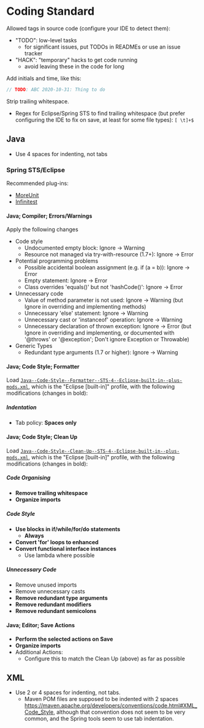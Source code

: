 Coding Standard
===============

Allowed tags in source code (configure your IDE to detect them):

- "TODO": low-level tasks
  - for significant issues, put TODOs in READMEs or use an issue tracker
- "HACK": "temporary" hacks to get code running
  - avoid leaving these in the code for long

Add initials and time, like this:

```java
// TODO: ABC 2020-10-31: Thing to do
```

Strip trailing whitespace.

- Regex for Eclipse/Spring STS to find trailing whitespace
 (but prefer configuring the IDE to fix on save, at least for some file types):
  `[ \t]+$`


Java
----

- Use 4 spaces for indenting, not tabs


### Spring STS/Eclipse ###

Recommended plug-ins:

- [MoreUnit](https://moreunit.github.io/MoreUnit-Eclipse/)
- [Infinitest](https://infinitest.github.io/#eclipse)


#### Java; Compiler; Errors/Warnings ####

Apply the following changes

- Code style
  - Undocumented empty block: Ignore -> Warning
  - Resource not managed via try-with-resource (1.7+): Ignore -> Error
- Potential programming problems
  - Possible accidental boolean assignment (e.g. if (a = b)): Ignore -> Error
  - Empty statement: Ignore -> Error
  - Class overrides 'equals()' but not 'hashCode()': Ignore -> Error
- Unnecessary code
  - Value of method parameter is not used: Ignore -> Warning
    (but Ignore in overriding and implementing methods)
  - Unnecessary 'else' statement: Ignore -> Warning
  - Unnecessary cast or 'instanceof' operation: Ignore -> Warning
  - Unnecessary declaration of thrown exception: Ignore -> Error
    (but Ignore in overriding and implementing, or documented with '@throws'
    or '@exception'; Don't ignore Exception or Throwable)
- Generic Types
  - Redundant type arguments (1.7 or higher): Ignore -> Warning


#### Java; Code Style; Formatter ####

Load [`Java--Code-Style--Formatter--STS-4--Eclipse-built-in--plus-mods.xml`](Java--Code-Style--Formatter--STS-4--Eclipse-built-in--plus-mods.xml),
which is the "Eclipse [built-in]" profile, with the following modifications
(changes in bold):


##### Indentation #####

- Tab policy: **Spaces only**


#### Java; Code Style; Clean Up ####

Load [`Java--Code-Style--Clean-Up--STS-4--Eclipse-built-in--plus-mods.xml`](Java--Code-Style--Clean-Up--STS-4--Eclipse-built-in--plus-mods.xml),
which is the "Eclipse [built-in]" profile, with the following modifications
(changes in bold):


##### Code Organising #####

- **Remove trailing whitespace**
- **Organize imports**


##### Code Style #####

- **Use blocks in if/while/for/do statements**
  - **Always**
- **Convert 'for' loops to enhanced**
- **Convert functional interface instances**
  - Use lambda where possible


##### Unnecessary Code #####

- Remove unused imports
- Remove unnecessary casts
- **Remove redundant type arguments**
- **Remove redundant modifiers**
- **Remove redundant semicolons**


#### Java; Editor; Save Actions ####

- **Perform the selected actions on Save**
- **Organize imports**
- Additional Actions:
  - Configure this to match the Clean Up (above) as far as possible


XML
---

- Use 2 or 4 spaces for indenting, not tabs.
  - Maven POM files are supposed to be indented with 2 spaces
    <https://maven.apache.org/developers/conventions/code.html#XML_Code_Style>,
    although that convention does not seem to be very common, and the
    Spring tools seem to use tab indentation.
